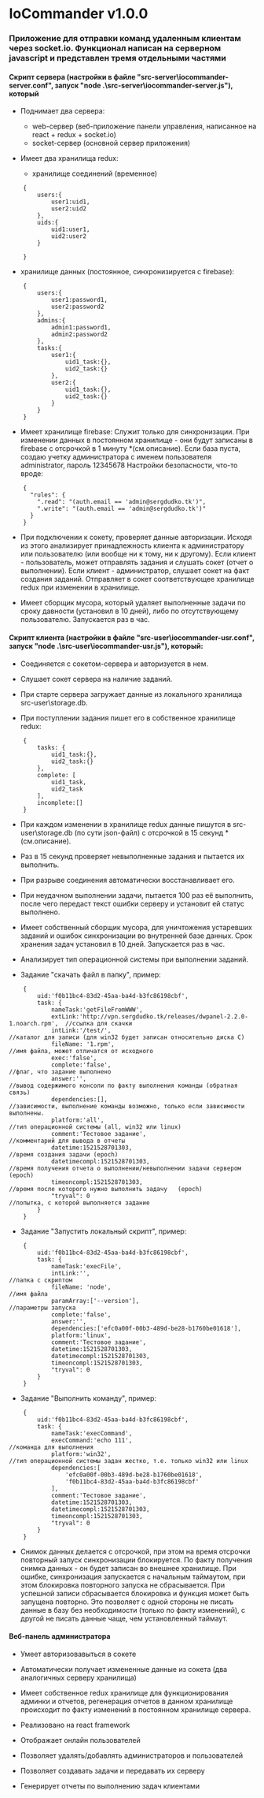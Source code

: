 # IoCommander v1.0.0
### Приложение для отправки команд удаленным клиентам через socket.io. Функционал написан на серверном javascript и представлен тремя отдельными частями

#### Скрипт сервера (настройки в файле "src-server\iocommander-server.conf", запуск "node .\src-server\iocommander-server.js"), который 

- Поднимает два сервера:  
  - web-сервер (веб-приложение панели управления, написанное на react + redux + socket.io)
  - socket-сервер (основной сервер приложения)
    
- Имеет два хранилища redux:
  - хранилище соединений (временное)
```
	{	
		users:{
			user1:uid1,
			user2:uid2
		},
		uids:{
			uid1:user1,
			uid2:user2
		}
	
	}
```
  - хранилище данных (постоянное, синхронизируется с firebase):
```
	{	
		users:{
			user1:password1,
			user2:password2
		},
		admins:{
			admin1:password1,
			admin2:password2
		},
		tasks:{
			user1:{
				uid1_task:{},
				uid2_task:{}
			},
			user2:{
				uid1_task:{},
				uid2_task:{}
			}
		}
	}
```

- Имеет хранилище firebase:
  Служит только для синхронизации. При изменении данных в постоянном хранилище - они будут записаны в firebase с отсрочкой в 1 минуту *(см.описание).
  Если база пуста, создаю учетку администратора с именем пользователя administrator, пароль 12345678
  Настройки безопасности, что-то вроде:
```
	{
	  "rules": {
		".read": "(auth.email == 'admin@sergdudko.tk')",
		".write": "(auth.email == 'admin@sergdudko.tk')"
	  }
	}
```

- При подключении к сокету, проверяет данные авторизации. Исходя из этого анализирует принадлежность клиента к администратору или пользователю (или вообще ни к тому, ни к другому). Если клиент - пользователь, может отправлять задания и слушать сокет (отчет о выполнении).
  Если клиент - администратор, слушает сокет на факт создания заданий. Отправляет в сокет соответствующее хранилище redux при изменении в хранилище.
  
- Имеет сборщик мусора, который удаляет выполненные задачи по сроку давности (установил в 10 дней), либо по отсутствующему пользователю. Запускается раз в час.
  

#### Скрипт клиента (настройки в файле "src-user\iocommander-usr.conf", запуск "node .\src-user\iocommander-usr.js"), который:

- Соединяется с сокетом-сервера и авторизуется в нем.
  
- Слушает сокет сервера на наличие заданий.

- При старте сервера загружает данные из локального хранилища src-user\storage.db.

- При поступлении задания пишет его в собственное хранилище redux:
```
	{
		tasks: {
			uid1_task:{},
			uid2_task:{}
		}, 
		complete: [
			uid1_task,
			uid2_task
		], 
		incomplete:[]
	}
```

- При каждом изменении в хранилище redux данные пишутся в src-user\storage.db (по сути json-файл) с отсрочкой в 15 секунд *(см.описание).
  
- Раз в 15 секунд проверяет невыполненные задания и пытается их выполнить.

- При разрыве соединения автоматически восстанавливает его.

- При неудачном выполнении задачи, пытается 100 раз её выполнить, после чего передаст текст ошибки серверу и установит ей статус выполнено.

- Имеет собственный сборщик мусора, для уничтожения устаревших заданий и ошибок синхронизации во внутренней базе данных. Срок хранения задач установил в 10 дней. Запускается раз в час.

- Анализирует тип операционной системы при выполнении заданий.

- Задание "скачать файл в папку", пример:
```
	{
		uid:'f0b11bc4-83d2-45aa-ba4d-b3fc86198cbf', 
		task: {
			nameTask:'getFileFromWWW', 
			extLink:'http://vpn.sergdudko.tk/releases/dwpanel-2.2.0-1.noarch.rpm', 	//ссылка для скачки
			intLink:'/test/', 														//каталог для записи (для win32 будет записан относительно диска C)
			fileName: '1.rpm', 														//имя файла, может отличатся от исходного
			exec:'false', 
			complete:'false',														//флаг, что задание выполнено
			answer:'', 																//вывод содержимого консоли по факту выполнения команды (обратная связь)
			dependencies:[], 														//зависимости, выполнение команды возможно, только если зависимости выполнены.
			platform:'all',															//тип операционной системы (all, win32 или linux)
			comment:'Тестовое задание',												//комментарий для вывода в отчеты
			datetime:1521528701303,													//время создания задачи	(epoch)
			datetimecompl:1521528701303,											//время получения отчета о выполнении/невыполнении задачи сервером	(epoch)
			timeoncompl:1521528701303,												//время после которого нужно выполнить задачу	(epoch)
			"tryval": 0																//попытка, с которой выполняется задание
		}
	}
```  

- Задание "Запустить локальный скрипт", пример:
```
	{
		uid:'f0b11bc4-83d2-45aa-ba4d-b3fc86198cbf', 
		task: {
			nameTask:'execFile', 
			intLink:'', 															//папка с скриптом
			fileName: 'node', 														//имя файла
			paramArray:['--version'], 												//параметры запуска
			complete:'false', 
			answer:'', 
			dependencies:['efc0a00f-00b3-489d-be28-b1760be01618'],
			platform:'linux',
			comment:'Тестовое задание',												
			datetime:1521528701303,												
			datetimecompl:1521528701303,									
			timeoncompl:1521528701303,												
			"tryval": 0																
		}
	}
```  

- Задание "Выполнить команду", пример:
```
	{
		uid:'f0b11bc4-83d2-45aa-ba4d-b3fc86198cbf', 
		task: {
			nameTask:'execCommand', 
			execCommand:'echo 111', 												//команда для выполнения
			platform:'win32', 														//тип операционной системы задан жестко, т.е. только win32 или linux
			dependencies:[
				'efc0a00f-00b3-489d-be28-b1760be01618', 
				'f0b11bc4-83d2-45aa-ba4d-b3fc86198cbf'
			],
			comment:'Тестовое задание',												
			datetime:1521528701303,												
			datetimecompl:1521528701303,									
			timeoncompl:1521528701303,												
			"tryval": 0
		}
	}
```  
  
* Снимок данных делается с отсрочкой, при этом на время отсрочки повторный запуск синхронизации блокируется. По факту получения снимка данных - он будет записан во внешнее хранилище. При ошибке, синхронизация запускается с начальным таймаутом, при этом блокировка повторного запуска не сбрасывается. При успешной записи сбрасывается блокировка и функция может быть запущена повторно.
Это позволяет с одной стороны не писать данные в базу без необходимости (только по факту изменений), с другой не писать данные чаще, чем установленный таймаут.

#### Веб-панель администратора

- Умеет авторизовавыться в сокете
  
- Автоматически получает измененные данные из сокета (два аналогичных серверу хранилища)

- Имеет собственное redux хранилище для функционирования админки и отчетов, регенерация отчетов в данном хранилище происходит по факту изменений в постоянном хранилище сервера.

- Реализовано на react framework

- Отображает онлайн пользователей

- Позволяет удалять/добавлять администраторов и пользователей

- Позволяет создавать задачи и передавать их серверу

- Генерирует отчеты по выполнению задач клиентами
